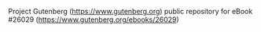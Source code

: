 Project Gutenberg (https://www.gutenberg.org) public repository for eBook #26029 (https://www.gutenberg.org/ebooks/26029)
